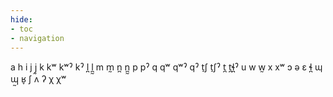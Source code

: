 ```yaml
---
hide:
- toc
- navigation
---
```

a
h
i
j
j̰
k
kʷ
kʷˀ
kˀ
l̪
l̪̰
m
m̰
n̪
n̪̰
p
pˀ
q
qʷ
qʷˀ
qˀ
t̠ʃ
t̠ʃˀ
t̪
t̪ɬ̪ˀ
u
w
w̰
x
xʷ
ɔ
ə
ɛ
ɬ̪
ɰ
ɰ̰
ʁ̞
ʃ
ʌ
ʔ
χ
χʷ
